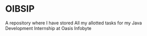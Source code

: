# OIBSIP
A repository where I have stored All my allotted tasks for my Java Development Internship at Oasis Infobyte
